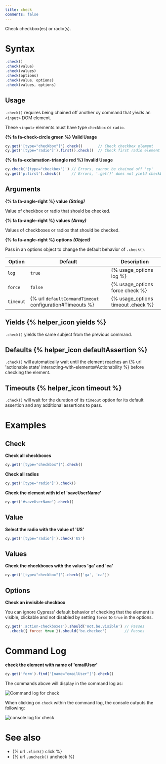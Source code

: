 ```yaml
---
title: check
comments: false
---
```


Check checkbox(es) or radio(s).

# Syntax

```javascript
.check()
.check(value)
.check(values)
.check(options)
.check(value, options)
.check(values, options)
```

## Usage

`.check()` requires being chained off another cy command that *yields* an `<input>` DOM element.

These `<input>` elements must have type `checkbox` or `radio`.

**{% fa fa-check-circle green %} Valid Usage**

```javascript
cy.get('[type="checkbox"]').check()       // Check checkbox element
cy.get('[type="radio"]').first().check()  // Check first radio element
```

**{% fa fa-exclamation-triangle red %} Invalid Usage**

```javascript
cy.check('[type="checkbox"]') // Errors, cannot be chained off 'cy'
cy.get('p:first').check()     // Errors, '.get()' does not yield checkbox or radio
```

## Arguments

**{% fa fa-angle-right %} value**  ***(String)***

Value of checkbox or radio that should be checked.

**{% fa fa-angle-right %} values**  ***(Array)***

Values of checkboxes or radios that should be checked.

**{% fa fa-angle-right %} options**  ***(Object)***

Pass in an options object to change the default behavior of `.check()`.

Option | Default | Description
--- | --- | ---
`log` | `true` | {% usage_options log %}
`force` | `false` | {% usage_options force check %}
`timeout` | {% url `defaultCommandTimeout` configuration#Timeouts %} | {% usage_options timeout .check %}

## Yields {% helper_icon yields %}

`.check()` yields the same subject from the previous command.

## Defaults {% helper_icon defaultAssertion %}

`.check()` will automatically wait until the element reaches an {% url 'actionable state' interacting-with-elements#Actionability %} before checking the element.

## Timeouts {% helper_icon timeout %}

`.check()` will wait for the duration of its `timeout` option for its default assertion and any additional assertions to pass.

# Examples

## Check

**Check all checkboxes**

```javascript
cy.get('[type="checkbox"]').check()
```

**Check all radios**

```javascript
cy.get('[type="radio"]').check()
```

**Check the element with id of 'saveUserName'**

```javascript
cy.get('#saveUserName').check()
```

## Value

**Select the radio with the value of 'US'**

```javascript
cy.get('[type="radio"]').check('US')
```

## Values

**Check the checkboxes with the values 'ga' and 'ca'**

```javascript
cy.get('[type="checkbox"]').check(['ga', 'ca'])
```

## Options

**Check an invisible checkbox**

You can ignore Cypress' default behavior of checking that the element is visible, clickable and not disabled by setting `force` to `true` in the options.

```javascript
cy.get('.action-checkboxes').should('not.be.visible') // Passes
  .check({ force: true }).should('be.checked')        // Passes
```

# Command Log

**check the element with name of 'emailUser'**

```javascript
cy.get('form').find('[name="emailUser"]').check()
```

The commands above will display in the command log as:

![Command log for check](/img/api/check/check-checkbox-in-cypress.png)

When clicking on `check` within the command log, the console outputs the following:

![console.log for check](/img/api/check/console-showing-events-on-check.png)

# See also

- {% url `.click()` click %}
- {% url `.uncheck()` uncheck %}
